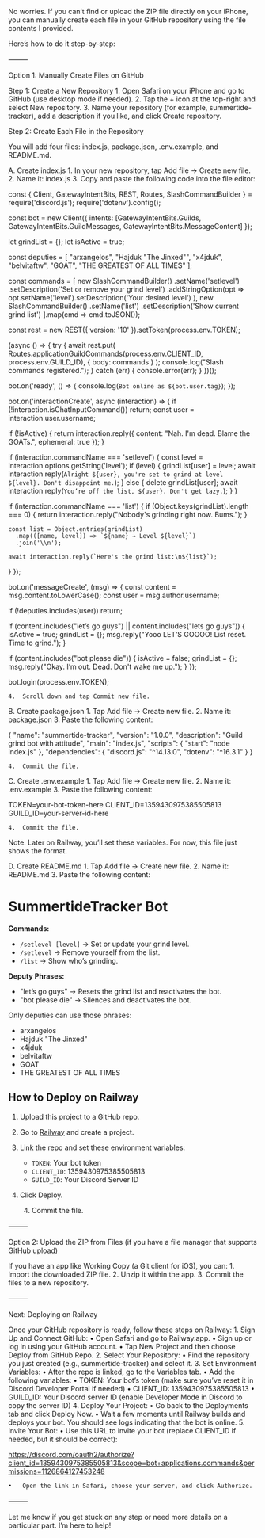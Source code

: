 No worries. If you can’t find or upload the ZIP file directly on your iPhone, you can manually create each file in your GitHub repository using the file contents I provided.

Here’s how to do it step-by-step:

⸻

Option 1: Manually Create Files on GitHub

Step 1: Create a New Repository
	1.	Open Safari on your iPhone and go to GitHub (use desktop mode if needed).
	2.	Tap the + icon at the top-right and select New repository.
	3.	Name your repository (for example, summertide-tracker), add a description if you like, and click Create repository.

Step 2: Create Each File in the Repository

You will add four files: index.js, package.json, .env.example, and README.md.

A. Create index.js
	1.	In your new repository, tap Add file → Create new file.
	2.	Name it: index.js
	3.	Copy and paste the following code into the file editor:

const { Client, GatewayIntentBits, REST, Routes, SlashCommandBuilder } = require('discord.js');
require('dotenv').config();

const bot = new Client({ intents: [GatewayIntentBits.Guilds, GatewayIntentBits.GuildMessages, GatewayIntentBits.MessageContent] });

let grindList = {};
let isActive = true;

const deputies = [
  "arxangelos", "Hajduk \"The Jinxed\"", "x4jduk",
  "belvitaftw", "GOAT", "THE GREATEST OF ALL TIMES"
];

const commands = [
  new SlashCommandBuilder()
    .setName('setlevel')
    .setDescription('Set or remove your grind level')
    .addStringOption(opt =>
      opt.setName('level').setDescription('Your desired level')
    ),
  new SlashCommandBuilder()
    .setName('list')
    .setDescription('Show current grind list')
].map(cmd => cmd.toJSON());

const rest = new REST({ version: '10' }).setToken(process.env.TOKEN);

(async () => {
  try {
    await rest.put(
      Routes.applicationGuildCommands(process.env.CLIENT_ID, process.env.GUILD_ID),
      { body: commands }
    );
    console.log("Slash commands registered.");
  } catch (err) {
    console.error(err);
  }
})();

bot.on('ready', () => {
  console.log(`Bot online as ${bot.user.tag}`);
});

bot.on('interactionCreate', async (interaction) => {
  if (!interaction.isChatInputCommand()) return;
  const user = interaction.user.username;

  if (!isActive) {
    return interaction.reply({ content: "Nah. I'm dead. Blame the GOATs.", ephemeral: true });
  }

  if (interaction.commandName === 'setlevel') {
    const level = interaction.options.getString('level');
    if (level) {
      grindList[user] = level;
      await interaction.reply(`Alright ${user}, you're set to grind at level ${level}. Don't disappoint me.`);
    } else {
      delete grindList[user];
      await interaction.reply(`You’re off the list, ${user}. Don't get lazy.`);
    }
  }

  if (interaction.commandName === 'list') {
    if (Object.keys(grindList).length === 0) {
      return interaction.reply("Nobody's grinding right now. Bums.");
    }

    const list = Object.entries(grindList)
      .map(([name, level]) => `${name} → Level ${level}`)
      .join('\\n');

    await interaction.reply(`Here's the grind list:\n${list}`);
  }
});

bot.on('messageCreate', (msg) => {
  const content = msg.content.toLowerCase();
  const user = msg.author.username;

  if (!deputies.includes(user)) return;

  if (content.includes("let’s go guys") || content.includes("lets go guys")) {
    isActive = true;
    grindList = {};
    msg.reply("Yooo LET’S GOOOO! List reset. Time to grind.");
  }

  if (content.includes("bot please die")) {
    isActive = false;
    grindList = {};
    msg.reply("Okay. I’m out. Dead. Don't wake me up.");
  }
});

bot.login(process.env.TOKEN);


	4.	Scroll down and tap Commit new file.

B. Create package.json
	1.	Tap Add file → Create new file.
	2.	Name it: package.json
	3.	Paste the following content:

{
  "name": "summertide-tracker",
  "version": "1.0.0",
  "description": "Guild grind bot with attitude",
  "main": "index.js",
  "scripts": {
    "start": "node index.js"
  },
  "dependencies": {
    "discord.js": "^14.13.0",
    "dotenv": "^16.3.1"
  }
}


	4.	Commit the file.

C. Create .env.example
	1.	Tap Add file → Create new file.
	2.	Name it: .env.example
	3.	Paste the following content:

TOKEN=your-bot-token-here
CLIENT_ID=1359430975385505813
GUILD_ID=your-server-id-here


	4.	Commit the file.
Note: Later on Railway, you’ll set these variables. For now, this file just shows the format.

D. Create README.md
	1.	Tap Add file → Create new file.
	2.	Name it: README.md
	3.	Paste the following content:

# SummertideTracker Bot

**Commands:**
- `/setlevel [level]` → Set or update your grind level.
- `/setlevel` → Remove yourself from the list.
- `/list` → Show who’s grinding.

**Deputy Phrases:**
- "let’s go guys" → Resets the grind list and reactivates the bot.
- "bot please die" → Silences and deactivates the bot.

Only deputies can use those phrases:
- arxangelos
- Hajduk "The Jinxed"
- x4jduk
- belvitaftw
- GOAT
- THE GREATEST OF ALL TIMES

## How to Deploy on Railway

1. Upload this project to a GitHub repo.
2. Go to [Railway](https://railway.app) and create a project.
3. Link the repo and set these environment variables:
   - `TOKEN`: Your bot token
   - `CLIENT_ID`: 1359430975385505813
   - `GUILD_ID`: Your Discord Server ID
4. Click Deploy.


	4.	Commit the file.

⸻

Option 2: Upload the ZIP from Files (if you have a file manager that supports GitHub upload)

If you have an app like Working Copy (a Git client for iOS), you can:
	1.	Import the downloaded ZIP file.
	2.	Unzip it within the app.
	3.	Commit the files to a new repository.

⸻

Next: Deploying on Railway

Once your GitHub repository is ready, follow these steps on Railway:
	1.	Sign Up and Connect GitHub:
	•	Open Safari and go to Railway.app.
	•	Sign up or log in using your GitHub account.
	•	Tap New Project and then choose Deploy from GitHub Repo.
	2.	Select Your Repository:
	•	Find the repository you just created (e.g., summertide-tracker) and select it.
	3.	Set Environment Variables:
	•	After the repo is linked, go to the Variables tab.
	•	Add the following variables:
	•	TOKEN: Your bot’s token (make sure you’ve reset it in Discord Developer Portal if needed)
	•	CLIENT_ID: 1359430975385505813
	•	GUILD_ID: Your Discord server ID (enable Developer Mode in Discord to copy the server ID)
	4.	Deploy Your Project:
	•	Go back to the Deployments tab and click Deploy Now.
	•	Wait a few moments until Railway builds and deploys your bot. You should see logs indicating that the bot is online.
	5.	Invite Your Bot:
	•	Use this URL to invite your bot (replace CLIENT_ID if needed, but it should be correct):

https://discord.com/oauth2/authorize?client_id=1359430975385505813&scope=bot+applications.commands&permissions=1126864127453248


	•	Open the link in Safari, choose your server, and click Authorize.

⸻

Let me know if you get stuck on any step or need more details on a particular part. I’m here to help!